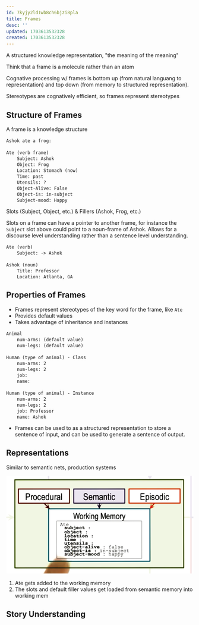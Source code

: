 ```yaml
---
id: 7kyjy2ld1wb8ch6bjzi8pla
title: Frames
desc: ''
updated: 1703613532328
created: 1703613532328
---
```


A structured knowledge representation, "the meaning of the meaning"

Think that a frame is a molecule rather than an atom

Cognative processing w/ frames is bottom up (from natural languang to representation)
and top down (from memory to structured representation).

Stereotypes are cognatively efficient, so frames represent stereotypes

## Structure of Frames

A frame is a knowledge structure

```
Ashok ate a frog:

Ate (verb frame)
    Subject: Ashok
    Object: Frog
    Location: Stomach (now)
    Time: past
    Utensils: ?
    Object-Alive: False
    Object-is: in-subject
    Subject-mood: Happy

```

Slots (Subject, Object, etc.) & Fillers (Ashok, Frog, etc.)

Slots on a frame can have a pointer to another frame, for instance the `Subject`
slot above could point to a noun-frame of Ashok. Allows for a discourse level
understanding rather than a sentence level understanding.

```
Ate (verb)
    Subject: -> Ashok

Ashok (noun)
    Title: Professor
    Location: Atlanta, GA
```

## Properties of Frames

- Frames represent stereotypes of the key word for the frame, like `Ate`
- Provides default values
- Takes advantage of inheritance and instances

```
Animal
    num-arms: (default value)
    num-legs: (default value)

Human (type of animal) - Class
    num-arms: 2
    num-legs: 2
    job:
    name:

Human (type of animal) - Instance
    num-arms: 2
    num-legs: 2
    job: Professor
    name: Ashok
```

- Frames can be used to as a structured representation to store a sentence of input, and can be used to generate a sentence of output.

## Representations

Similar to semantic nets, production systems

![Procedural frame](./assets/Procedural_frame.png)

1) Ate gets added to the working memory
2) The slots and default filler values get loaded from semantic memory into working mem

## Story Understanding
